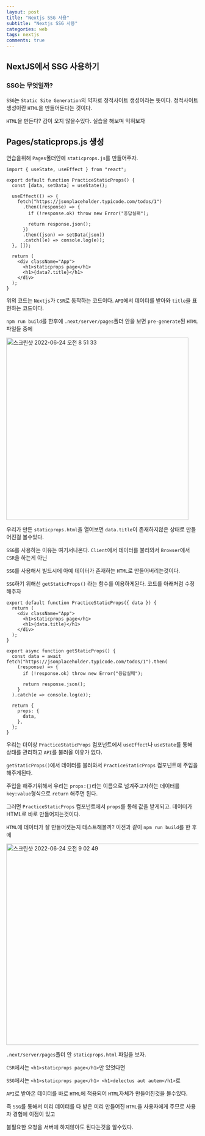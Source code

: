 ```yaml
---
layout: post
title: "Nextjs SSG 사용"
subtitle: "Nextjs SSG 사용"
categories: web
tags: nextjs
comments: true
---
```


## NextJS에서 SSG 사용하기

### SSG는 무엇일까?

`SSG`는 `Static Site Generation`의 약자로 정적사이트 생성이라는 뜻이다. 정적사이트생성이란 `HTML`을 만들어둔다는 것이다.

`HTML`을 만든다? 감이 오지 않을수있다. 실습을 해보며 익혀보자

## Pages/staticprops.js 생성

연습을위해 `Pages`폴더안에 `staticprops.js`를 만들어주자.

```
import { useState, useEffect } from "react";

export default function PracticeStaticProps() {
  const [data, setData] = useState();

  useEffect(() => {
    fetch("https://jsonplaceholder.typicode.com/todos/1")
      .then((response) => {
        if (!response.ok) throw new Error("응답실패");

        return response.json();
      })
      .then((json) => setData(json))
      .catch((e) => console.log(e));
  }, []);

  return (
    <div className="App">
      <h1>staticprops page</h1>
      <h1>{data?.title}</h1>
    </div>
  );
}
```

위의 코드는 `Nextjs`가 `CSR`로 동작하는 코드이다. `API`에서 데이터를 받아와 `title`을 표현하는 코드이다.

`npm run build`를 한후에 `.next/server/pages`폴더 안을 보면 `pre-generate`된 `HTML`파일들 중에

<img width="477" alt="스크린샷 2022-06-24 오전 8 51 33" src="https://user-images.githubusercontent.com/56789064/175433265-3767d18c-d327-481e-b78a-2ca976db29ff.png">

우리가 만든 `staticprops.html`을 열어보면 `data.title`이 존재하지않은 상태로 만들어진걸 볼수있다.

`SSG`를 사용하는 이유는 여기서나온다. `Client`에서 데이터를 불러와서 `Browser`에서 `CSR`을 하는게 아닌

`SSG`를 사용해서 빌드시에 아예 데이터가 존재하는 `HTML`로 만들어버리는것이다.

`SSG`하기 위해선 `getStaticProps()` 라는 함수를 이용하게된다. 코드를 아래처럼 수정해주자

```
export default function PracticeStaticProps({ data }) {
  return (
    <div className="App">
      <h1>staticprops page</h1>
      <h1>{data.title}</h1>
    </div>
  );
}

export async function getStaticProps() {
  const data = await fetch("https://jsonplaceholder.typicode.com/todos/1").then(
    (response) => {
      if (!response.ok) throw new Error("응답실패");

      return response.json();
    }
  ).catch(e => console.log(e));

  return {
    props: {
      data,
    },
  };
}
```

우리는 더이상 `PracticeStaticProps` 컴포넌트에서 `useEffect`나 `useState`를 통해 상태를 관리하고 `API`를 불러올 이유가 없다.

`getStaticProps()`에서 데이터를 불러와서 `PracticeStaticProps` 컴포넌트에 주입을 해주게된다.

주입을 해주기위해서 우리는 `props:{}`라는 이름으로 넘겨주고자하는 데이터를 `key:value`형식으로 `return` 해주면 된다.

그러면 `PracticeStaticProps` 컴포넌트에서 `props`를 통해 값을 받게되고. 데이터가 HTML로 바로 만들어지는것이다.

`HTML`에 데이터가 잘 만들어졋는지 테스트해볼까? 이전과 같이 `npm run build`를 한 후에

<img width="527" alt="스크린샷 2022-06-24 오전 9 02 49" src="https://user-images.githubusercontent.com/56789064/175434626-b9c0935e-7a1e-45b2-8d6a-265a6e4fbe8c.png">

`.next/server/pages`폴더 안 `staticprops.html` 파일을 보자.

`CSR`에서는 `<h1>staticprops page</h1>`만 있엇다면

`SSG`에서는 `<h1>staticprops page</h1> <h1>delectus aut autem</h1>`로

`API`로 받아온 데이터를 바로 `HTML`에 적용되어 `HTML`자체가 만들어진것을 볼수있다.

즉 `SSG`를 통해서 미리 데이터를 다 받은 미리 만들어진 `HTML`을 사용자에게 주므로 사용자 경험에 이점이 있고

불필요한 요청을 서버에 하지않아도 된다는것을 알수있다.
